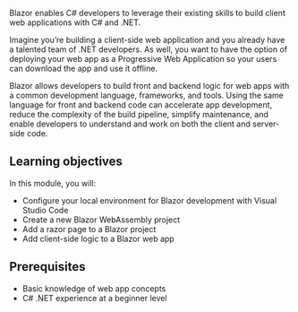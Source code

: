 Blazor enables C# developers to leverage their existing skills to build client web applications with C# and .NET.

Imagine you’re building a client-side web application and you already have a talented team of .NET developers. As well, you want to have the option of deploying your web app as a Progressive Web Application so your users can download the app and use it offline.

Blazor allows developers to build front and backend logic for web apps with a common development language, frameworks, and tools. Using the same language for front and backend code can accelerate app development, reduce the complexity of the build pipeline, simplify maintenance, and enable developers to understand and work on both the client and server-side code.

## Learning objectives

In this module, you will:

- Configure your local environment for Blazor development with Visual Studio Code
- Create a new Blazor WebAssembly project
- Add a razor page to a Blazor project
- Add client-side logic to a Blazor web app

## Prerequisites

- Basic knowledge of web app concepts
- C# .NET experience at a beginner level
